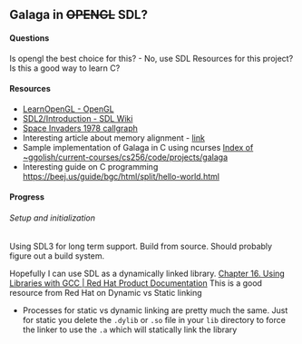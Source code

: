 

## Galaga in ~~OPENGL~~ SDL?
#### Questions
Is opengl the best choice for this? - No, use SDL
Resources for this project?
Is this a good way to learn C?
#### Resources
- [LearnOpenGL - OpenGL](https://learnopengl.com/Getting-started/OpenGL)
- [SDL2/Introduction - SDL Wiki](https://wiki.libsdl.org/SDL2/Introduction)
- [Space Invaders 1978 callgraph](https://blog.loadzero.com/demo/si79cs3.html)
- Interesting article about memory alignment - [link](https://hps.vi4io.org/_media/teaching/wintersemester_2013_2014/epc-14-haase-svenhendrik-alignmentinc-paper.pdf)
- Sample implementation of Galaga in C using ncurses [Index of ~ggolish/current-courses/cs256/code/projects/galaga](https://cs.indstate.edu/~ggolish/past-courses/cs256-summer2019/code/?dir=./projects/galaga)
- Interesting guide on C programming https://beej.us/guide/bgc/html/split/hello-world.html
#### Progress
###### Setup and initialization
Using SDL3 for long term support. Build from source. Should probably figure out a build system.

Hopefully I can use SDL as a dynamically linked library. [Chapter 16. Using Libraries with GCC | Red Hat Product Documentation](https://docs.redhat.com/en/documentation/red_hat_enterprise_linux/7/html/developer_guide/gcc-using-libraries#gcc-using-libraries_using-library-gcc) This is a good resource from Red Hat on Dynamic vs Static linking

- Processes for static vs dynamic linking are pretty much the same. Just for static you delete the `.dylib` or `.so` file in your `lib` directory to force the linker to use the `.a` which will statically link the library